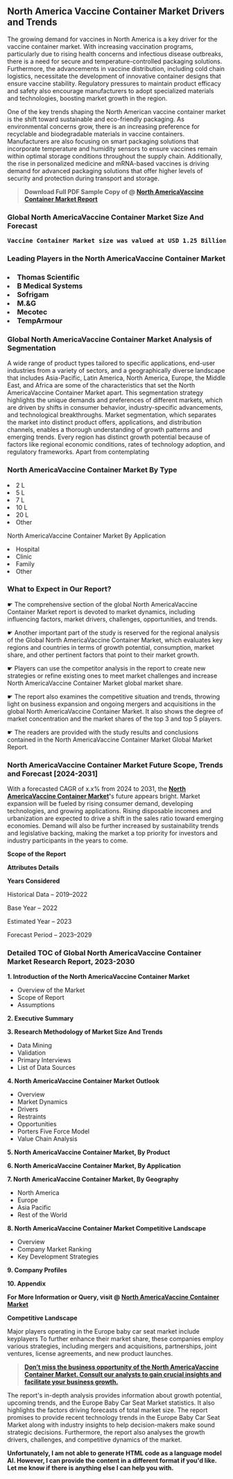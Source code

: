 <p><h2>North America Vaccine Container Market Drivers and Trends</h2><p>The growing demand for vaccines in North America is a key driver for the vaccine container market. With increasing vaccination programs, particularly due to rising health concerns and infectious disease outbreaks, there is a need for secure and temperature-controlled packaging solutions. Furthermore, the advancements in vaccine distribution, including cold chain logistics, necessitate the development of innovative container designs that ensure vaccine stability. Regulatory pressures to maintain product efficacy and safety also encourage manufacturers to adopt specialized materials and technologies, boosting market growth in the region.</p><p>One of the key trends shaping the North American vaccine container market is the shift toward sustainable and eco-friendly packaging. As environmental concerns grow, there is an increasing preference for recyclable and biodegradable materials in vaccine containers. Manufacturers are also focusing on smart packaging solutions that incorporate temperature and humidity sensors to ensure vaccines remain within optimal storage conditions throughout the supply chain. Additionally, the rise in personalized medicine and mRNA-based vaccines is driving demand for advanced packaging solutions that offer higher levels of security and protection during transport and storage.</p></p><blockquote id="" class=""><strong>Download Full PDF Sample Copy of @&nbsp;<a href="https://www.verifiedmarketreports.com/download-sample/?rid=238232&utm_source=GitHub-Jan&utm_medium=251" target="_blank">North AmericaVaccine Container Market Report</a>&nbsp;&nbsp;</strong></blockquote><h3 id="" class=""><strong>Global&nbsp;North AmericaVaccine Container Market Size And Forecast</strong></h3><pre class="reader-text-block__code-block"><strong>Vaccine Container Market size was valued at USD 1.25 Billion in 2022 and is projected to reach USD 3.00 Billion by 2030, growing at a CAGR of 11.50% from 2024 to 2030.</strong></pre><h3 id="" class="">Leading Players in the&nbsp;North AmericaVaccine Container Market</h3><h3 class=""></Li><Li>Thomas Scientific</Li><Li> B Medical Systems</Li><Li> Sofrigam</Li><Li> M.&G</Li><Li> Mecotec</Li><Li> TempArmour</h3><h3 id="" class="">Global&nbsp;North AmericaVaccine Container Market Analysis of Segmentation</h3><p id="" class="">A wide range of product types tailored to specific applications, end-user industries from a variety of sectors, and a geographically diverse landscape that includes Asia-Pacific, Latin America, North America, Europe, the Middle East, and Africa are some of the characteristics that set the North AmericaVaccine Container Market apart. This segmentation strategy highlights the unique demands and preferences of different markets, which are driven by shifts in consumer behavior, industry-specific advancements, and technological breakthroughs. Market segmentation, which separates the market into distinct product offers, applications, and distribution channels, enables a thorough understanding of growth patterns and emerging trends. Every region has distinct growth potential because of factors like regional economic conditions, rates of technology adoption, and regulatory frameworks. Apart from contemplating</p><h3 id="" class="">North AmericaVaccine Container Market&nbsp;By Type</h3><p></Li><Li>2 L</Li><Li> 5 L</Li><Li> 7 L</Li><Li> 10 L</Li><Li> 20 L</Li><Li> Other</p><div class="" data-test-id=""><p>North AmericaVaccine Container Market&nbsp;By Application</p></div><p class=""></Li><Li>Hospital</Li><Li> Clinic</Li><Li> Family</Li><Li> Other</p><div class="" data-test-id=""><h3><span class="">What to Expect in Our Report?</span></h3></div><div class="" data-test-id=""><p><span class="">☛ The comprehensive section of the global North AmericaVaccine Container Market report is devoted to market dynamics, including influencing factors, market drivers, challenges, opportunities, and trends.</span></p></div><div class="" data-test-id=""><p><span class="">☛ Another important part of the study is reserved for the regional analysis of the Global North AmericaVaccine Container Market, which evaluates key regions and countries in terms of growth potential, consumption, market share, and other pertinent factors that point to their market growth.</span></p></div><div class="" data-test-id=""><p><span class="">☛ Players can use the competitor analysis in the report to create new strategies or refine existing ones to meet market challenges and increase North AmericaVaccine Container Market global market share.</span></p></div><div class="" data-test-id=""><p><span class="">☛ The report also examines the competitive situation and trends, throwing light on business expansion and ongoing mergers and acquisitions in the global North AmericaVaccine Container Market. It also shows the degree of market concentration and the market shares of the top 3 and top 5 players.</span></p></div><div class="" data-test-id=""><p><span class="">☛ The readers are provided with the study results and conclusions contained in the North AmericaVaccine Container Market Global Market Report.</span></p></div><div class="" data-test-id=""><h3><span class="">North AmericaVaccine Container Market Future Scope, Trends and Forecast [2024-2031]</span></h3></div><div class="" data-test-id=""><p><span class="">With a forecasted CAGR of x.x% from 2024 to 2031, the <strong><a href="https://www.verifiedmarketreports.com/download-sample/?rid=238232&utm_source=GitHub-Jan&utm_medium=251" target="_blank">North AmericaVaccine Container Market</a>'</strong>s future appears bright. Market expansion will be fueled by rising consumer demand, developing technologies, and growing applications. Rising disposable incomes and urbanization are expected to drive a shift in the sales ratio toward emerging economies. Demand will also be further increased by sustainability trends and legislative backing, making the market a top priority for investors and industry participants in the years to come.</span></p><p id="ember66" class="ember-view reader-text-block__paragraph"><strong>Scope of the Report</strong></p><p id="ember67" class="ember-view reader-text-block__paragraph"><strong>Attributes Details</strong></p><p id="ember68" class="ember-view reader-text-block__paragraph"><strong>Years Considered</strong></p><p id="ember69" class="ember-view reader-text-block__paragraph">Historical Data &ndash; 2019&ndash;2022</p><p id="ember70" class="ember-view reader-text-block__paragraph">Base Year &ndash; 2022</p><p id="ember71" class="ember-view reader-text-block__paragraph">Estimated Year &ndash; 2023</p><p id="ember72" class="ember-view reader-text-block__paragraph">Forecast Period &ndash; 2023&ndash;2029</p></div><h3 id="" class="">Detailed TOC of Global North AmericaVaccine Container Market Research Report, 2023-2030</h3><p id="" class=""><strong>1. Introduction of the North AmericaVaccine Container Market</strong></p><ul><li>Overview of the Market</li><li>Scope of Report</li><li>Assumptions</li></ul><p id="" class=""><strong>2. Executive Summary</strong></p><p id="" class=""><strong>3. Research Methodology of Market Size And Trends</strong></p><ul><li>Data Mining</li><li>Validation</li><li>Primary Interviews</li><li>List of Data Sources</li></ul><p id="" class=""><strong>4. North AmericaVaccine Container Market Outlook</strong></p><ul><li>Overview</li><li>Market Dynamics</li><li>Drivers</li><li>Restraints</li><li>Opportunities</li><li>Porters Five Force Model</li><li>Value Chain Analysis</li></ul><p id="" class=""><strong>5. North AmericaVaccine Container Market, By Product</strong></p><p id="" class=""><strong>6. North AmericaVaccine Container Market, By Application</strong></p><p id="" class=""><strong>7. North AmericaVaccine Container Market, By Geography</strong></p><ul><li>North America</li><li>Europe</li><li>Asia Pacific</li><li>Rest of the World</li></ul><p id="" class=""><strong>8. North AmericaVaccine Container Market Competitive Landscape</strong></p><ul><li>Overview</li><li>Company Market Ranking</li><li>Key Development Strategies</li></ul><p id="" class=""><strong>9. Company Profiles</strong></p><p id="" class=""><strong>10. Appendix</strong></p><p><strong>For More Information or Query, visit&nbsp;@ <a href="https://www.verifiedmarketreports.com/product/vaccine-container-market/" target="_blank">North AmericaVaccine Container Market</a></strong></p><p id="ember61" class="ember-view reader-text-block__paragraph"><strong>Competitive Landscape</strong></p><p id="ember62" class="ember-view reader-text-block__paragraph">Major players operating in the Europe baby car seat market include keyplayers To further enhance their market share, these companies employ various strategies, including mergers and acquisitions, partnerships, joint ventures, license agreements, and new product launches.</p><blockquote id="ember63" class="ember-view reader-text-block__blockquote"><strong><a href="https://www.verifiedmarketreports.com/download-sample/?rid=238232&utm_source=GitHub-Jan&utm_medium=251" target="_blank">Don&rsquo;t miss the business opportunity of the North AmericaVaccine Container Market. Consult our analysts to gain crucial insights and facilitate your business growth.</a></strong></blockquote><p id="ember64" class="ember-view reader-text-block__paragraph">The report's in-depth analysis provides information about growth potential, upcoming trends, and the Europe Baby Car Seat Market statistics. It also highlights the factors driving forecasts of total market size. The report promises to provide recent technology trends in the Europe Baby Car Seat Market along with industry insights to help decision-makers make sound strategic decisions. Furthermore, the report also analyses the growth drivers, challenges, and competitive dynamics of the market.</p><p class="ember-view reader-text-block__paragraph"><strong>Unfortunately, I am not able to generate HTML code as a language model AI. However, I can provide the content in a different format if you'd like. Let me know if there is anything else I can help you with.</strong></p>
